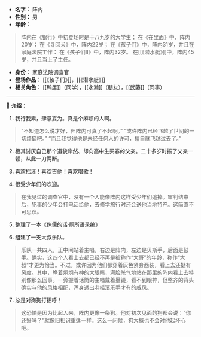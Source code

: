 
- **名字：** 阵内
- **性别：** 男
- **年龄：** 

> 阵内在《银行》中初登场时是十八九岁的大学生；
> 在《在里面》中，阵内20岁；
> 在《寻回犬》中，阵内22岁；
> 在《孩子们》中，阵内31岁，并且在家庭法院工作：
> 在《孩子们Ⅱ》中，阵内32岁。
> 在[[《潜水艇》]]中，阵内45岁，并且当上了主任。

- **身份：** 家庭法院调查官
- **登场作品：** [[《孩子们》]]，[[《潜水艇》]] 
- **相关角色：** [[鸭居]]（同学），[[永濑]]（朋友），[[武藤]]（同事）

---

🎸 **介绍：** 

1. 我行我素，肆意妄为。真是个麻烦的人啊。

> ”不知道怎么说才好，但阵内可真了不起啊。”
> “或许阵内已经飞越了世间的一切烦恼吧。”
> “而且我觉得他是未经任何人的许可，擅自就飞越过去了。”

2. 极其讨厌自己那个道貌岸然、却向高中生买春的父亲。二十多岁时揍了父亲一顿，从此一刀两断。

3. 喜欢摇滚！喜欢吉他！喜欢唱歌！

4. 很受少年们的欢迎。

> 在我见过的调查官中，没有一个人能像阵内这样受少年们追捧。审判结束后，犯事的少年会打电话给他，去修学旅行时还会送他当地特产。这简直不可思议。

5. 整理了一本《侏儒的话·厕所语录编》

6. 组建了一支大叔乐队。

> 乐队一共四人，正中间站着主唱，右边是阵内，左边是贝斯手，后面是鼓手。确实，这四个人看上去都已经不再是被称作“大哥”的年龄，称作“大叔”才更为恰当。不过，或许因为他们都穿着灰色紧身西装，看上去还挺有风度。其中，睁着炯炯有神的大眼睛，满脸杀气地站在那里的阵内看上去特别像那么回事。一旁握着话筒的主唱戴着墨镜，看不到眼神，但整齐的背头确实与他的风格相配，浑身透出老摇滚乐手才有的威风。

7. 总是对狗狗打招呼！

> 这恐怕是因为比起人来，阵内更像一条狗。他对初次见面的狗都会说：​“你还好吗？​”就像旧相识重逢一样。这么一问候，狗大概也不会对他起坏心吧。
